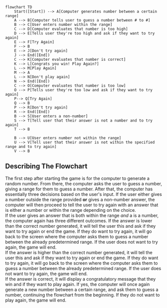 ```mermaid
flowchart TD
    Start([Start]) --> A[Computer generates number between a certain range]
    A --> B[Computer tells user to guess a number between # to #]
    B --> C[User enters number within the range]
    C --> D[Computer evaluates that number is too high]
    D --> E[Tells user they're too high and ask if they want to try again]
    E --> F[Try Again]
    F --> B
    E --> J[Don't try again]
    J --> End([End])
    C --> K[Computer evaluates that number is correct]
    K --> L[Congrats you win! Play Again?]
    L --> M[Play Again]
    M --> A
    L --> N[Don't play again]
    N --> End([End])
    C --> O[Computer evaluates that number is too low]
    O --> P[Tells user they're too low and ask if they want to try again]
    P--> Q[Try Again]
    Q --> B
    P --> R[Don't try again]
    R --> End([End])
    B --> S[User enters a non-number]
    S --> T[Tell user that their answer is not a number and to try again]
    T --> B

    B --> U[User enters number not within the range]
    U --> V[Tell user that their answer is not within the specified range and to try again]
    V --> B 
```    
## Describing The Flowchart  

The first step after starting the game is for the computer to generate a random number. From there, the computer asks the user to guess a number, giving a range for them to guess a number. After that, the computer has essentially three decisions based on the user's input. If the user either gives a number outside the range provided **or** gives a non-number answer, the computer will then proceed to tell the user to try again with an answer that is either a number or within the range depending on the choice.   
If the user gives an answer that is both within the range _and_ a is a number, the computer again has three different outcomes. If the answer is lower than the correct number generated, it will tell the user this and ask if they want to try again or end the game. If they do want to try again, it will go back to the screen where the computer asks them to guess a number between the already predetermined range. If the user does not want to try again, the game will end.  
If the answer is higher than the correct number generated, it will tell the user this and ask if they want to try again or end the game. If they do want to try again, it will go back to the screen where the computer asks them to guess a number between the already predetermined range. If the user does not want to try again, the game will end.  
If the answer is correct, it will display a congratulatory message that they win and if they want to play again. If yes, the computer will once again generate a new number between a certain range, and ask them to guess a number, continuing the flowchart from the beginning. If they do not want to play again, the game will end.